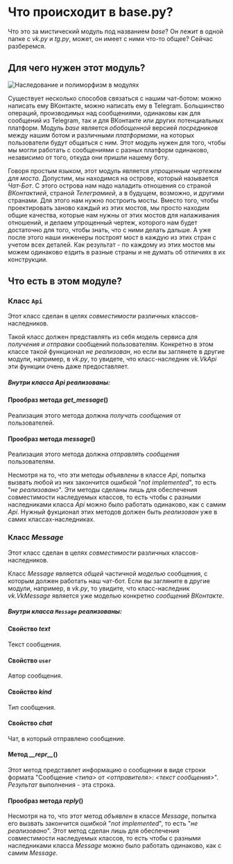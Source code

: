 # Что происходит в base.py?

Что это за мистический модуль под названием _base_? Он лежит в одной папке с _vk.py_ и _tg.py_, может, он имеет с ними что-то общее? Сейчас разберемся.

## Для чего нужен этот модуль?

![Наследование и полиморфизм в модулях](https://pp.userapi.com/c849036/v849036073/c46e7/oyiGNvX52vo.jpg)

Существует несколько способов связаться с нашим чат-ботом: можно написать ему ВКонтакте, можно написать ему в Telegram. Большинство операций, производимых над сообщениями, одинаковы как для сообщений из Telegram, так и для ВКонтакте или других потенциальных платформ. Модуль _base_ является _обобощенной_ версией _посредников_ между нашим ботом и различными _платформами_, на которых пользователи будут общаться с ним. Этот модуль нужен для того, чтобы мы могли работать с сообщениями с разных платформ одинаково, независимо от того, откуда они пришли нашему боту.

Говоря простым языком, этот модуль является _упрощенным чертежем для моста_. Допустим, мы находимся на острове, который называется _Чат-Бот_. С этого острова нам надо наладить отношения со страной _ВКонтактией_, страной _Телеграмией_, а в будущем, возможно, и другими странами. Для этого нам нужно построить мосты. Вместо того, чтобы проектировать заново каждый из этих мостов, мы просто находим общие качества, которые нам нужны от этих мостов для налаживания отношений, и делаем упрощенный чертеж, которого нам будет достаточно для того, чтобы знать, что с ними делать дальше. А уже после этого наши инженеры построят мост в каждую из этих стран с учетом всех деталей. Как результат - по каждому из этих мостов мы можем одинаково ездить в разные страны и не думать об отличиях в их конструкции.

## Что есть в этом модуле?

### Класс `Api`
Этот класс сделан в целях _совместимости_ различных классов-наследников.

Такой класс должен представлять из себя _модель_ сервиса для _получения и отправки_ сообщений пользователям. Конкретно в этом классе такой функционал _не реализован_, но если вы заглянете в другие модули, например, в _vk.py_, то увидете, что класс-наследник _vk.VkApi_ эти функции очень даже предоставляет.

##### Внутри класса _Api_ реализованы:

#### Прообраз метода _get_message_()
Реализация этого метода должна _получать сообщения_ от пользователей.

#### Прообраз метода _message_()
Реализация этого метода должна _отправлять сообщения_ пользователям.

Несмотря на то, что эти методы _объявлены_ в классе _Api_, попытка вызвать любой из них закончится ошибкой "_not implemented_",  то есть "_не реализовано_". Эти методы сделаны лишь для обеспечения совместимости наследуемых классов, то есть чтобы с разными наследниками класса _Api_ можно было работать одинаково, как с самим _Api_. Нужный фукционал этих методов должен быть _реализован_ уже в самих классах-наследниках.

### Класс _Message_
Этот класс сделан в целях _совместимости_ различных классов-наследников.

Класс _Message_ является _общей_ частичной _моделью_ сообщения, с которым должен работать наш чат-бот. Если вы загляните в другие модули, например, в _vk.py_, то увидите, что класс-наследник _vk.VkMessage_ является уже моделью конкретно _сообщений ВКонтакте_.

##### Внутри класса `Message` реализованы:

#### Свойство _text_
Текст сообщения.

#### Свойство `user`
Автор сообщения.

#### Свойство _kind_
Тип сообщения.

#### Свойство _chat_
Чат, в который отправлено сообщение.

#### Метод _\_\_repr\_\__()
Этот метод представлет информацию о сообщении в виде строки формата "Сообщение _<типа>_ от _<отправителя>_: _<текст сообщения>_". _Результат_ выполнения - эта строка.

#### Прообраз метода _reply_()
Несмотря на то, что этот метод _объявлен_ в классе _Message_, попытка его вызвать закончится ошибкой "_not implemented_",  то есть "_не реализовано_". Этот метод сделан лишь для обеспечения совместимости наследуемых классов, то есть чтобы с разными наследниками класса _Message_ можно было работать одинаково, как с самим _Message_.
